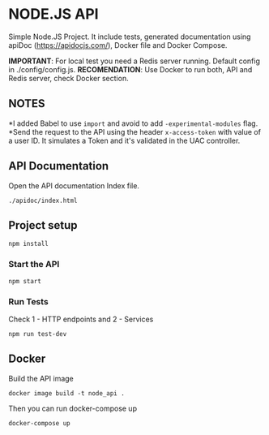 # NODE.JS API #

Simple Node.JS Project. It include tests, generated documentation using apiDoc (https://apidocjs.com/), Docker file and Docker Compose.

**IMPORTANT**: For local test you need a Redis server running. Default config in ./config/config.js. 
**RECOMENDATION**: Use Docker to run both, API and Redis server, check Docker section.

## NOTES 
*I added Babel to use `import` and avoid to add `-experimental-modules` flag.
*Send the request to the API using the header `x-access-token` with value of a user ID. It simulates a Token and it's validated in the UAC controller.

## API Documentation
Open the API documentation Index file.
```
./apidoc/index.html
```

## Project setup
```
npm install
```

### Start the API
```
npm start
```

### Run Tests
Check 1 - HTTP endpoints and 2 - Services
```
npm run test-dev
```

## Docker
Build the API image
```
docker image build -t node_api .
```

Then you can run docker-compose up
```
docker-compose up
```